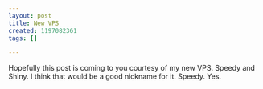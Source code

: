 ```yaml
--- 
layout: post
title: New VPS
created: 1197082361
tags: []

---
```

Hopefully this post is coming to you courtesy of my new VPS. Speedy and Shiny. I think that would be a good nickname for it. Speedy. Yes.

